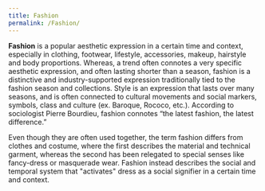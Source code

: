 ```yaml
---
title: Fashion
permalink: /Fashion/
---
```


**Fashion** is a popular aesthetic expression in a certain time and
context, especially in clothing, footwear, lifestyle, accessories,
makeup, hairstyle and body proportions. Whereas, a trend often connotes
a very specific aesthetic expression, and often lasting shorter than a
season, fashion is a distinctive and industry-supported expression
traditionally tied to the fashion season and collections. Style is an
expression that lasts over many seasons, and is often connected to
cultural movements and social markers, symbols, class and culture (ex.
Baroque, Rococo, etc.). According to sociologist Pierre Bourdieu,
fashion connotes “the latest fashion, the latest difference.”

Even though they are often used together, the term fashion differs from
clothes and costume, where the first describes the material and
technical garment, whereas the second has been relegated to special
senses like fancy-dress or masquerade wear. Fashion instead describes
the social and temporal system that "activates" dress as a social
signifier in a certain time and context.